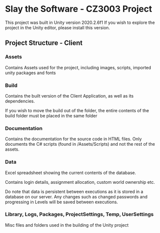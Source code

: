# Slay the Software - CZ3003 Project
This project was built in Unity version 2020.2.6f1
If you wish to explore the project in the Unity editor, please install this version.

## Project Structure - Client
### Assets
Contains Assets used for the project, including images, scripts, imported unity packages and fonts


### Build
Contains the built version of the Client Application, as well as its dependencies.

If you wish to move the build out of the folder, the entire contents of the build folder must be placed in the same folder


### Documentation
Contains the documentation for the source code in HTML files. Only documents the C# scripts (found in /Assets/Scripts) and not the rest of the assets.


### Data
Excel spreadsheet showing the current contents of the database.

Contains login details, assignment allocation, custom world ownership etc.

Do note that data is persistent between executions as it is stored in a database on our server. Any changes such as changed passwords and progressing in Levels will be saved between executions.


### Library, Logs, Packages, ProjectSettings, Temp, UserSettings
Misc files and folders used in the building of the Unity project
